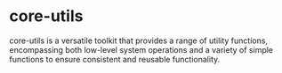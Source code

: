 # core-utils
core-utils  is a versatile toolkit that provides a range of utility functions, encompassing both low-level system operations and a variety of simple functions to ensure consistent and reusable functionality.
